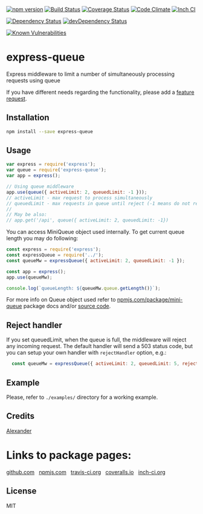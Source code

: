 [![npm version](https://badge.fury.io/js/express-queue.svg)](http://badge.fury.io/js/express-queue)
[![Build Status](https://travis-ci.org/alykoshin/express-queue.svg)](https://travis-ci.org/alykoshin/express-queue)
[![Coverage Status](https://coveralls.io/repos/alykoshin/express-queue/badge.svg?branch=master&service=github)](https://coveralls.io/github/alykoshin/express-queue?branch=master)
[![Code Climate](https://codeclimate.com/github/alykoshin/express-queue/badges/gpa.svg)](https://codeclimate.com/github/alykoshin/express-queue)
[![Inch CI](https://inch-ci.org/github/alykoshin/express-queue.svg?branch=master)](https://inch-ci.org/github/alykoshin/express-queue)

[![Dependency Status](https://david-dm.org/alykoshin/express-queue/status.svg)](https://david-dm.org/alykoshin/express-queue#info=dependencies)
[![devDependency Status](https://david-dm.org/alykoshin/express-queue/dev-status.svg)](https://david-dm.org/alykoshin/express-queue#info=devDependencies)

[![Known Vulnerabilities](https://snyk.io/test/github/alykoshin/express-queue/badge.svg)](https://snyk.io/test/github/alykoshin/express-queue)


# express-queue

Express middleware to limit a number of simultaneously processing  requests using queue


If you have different needs regarding the functionality, please add a [feature request](https://github.com/alykoshin/express-queue/issues).


## Installation

```sh
npm install --save express-queue
```

## Usage

```js
var express = require('express');
var queue = require('express-queue');
var app = express();

// Using queue middleware
app.use(queue({ activeLimit: 2, queuedLimit: -1 }));
// activeLimit - max request to process simultaneously
// queuedLimit - max requests in queue until reject (-1 means do not reject)
//
// May be also:
// app.get('/api', queue({ activeLimit: 2, queuedLimit: -1})
```

You can access MiniQueue object used internally. To get current queue length you may do following:

```js
const express = require('express');
const expressQueue = require('../');
const queueMw = expressQueue({ activeLimit: 2, queuedLimit: -1 });

const app = express();
app.use(queueMw);

console.log(`queueLength: ${queueMw.queue.getLength()}`);
```

For more info on Queue object used refer to [npmjs.com/package/mini-queue](https://www.npmjs.com/package/mini-queue) package docs and/or [source code](https://github.com/alykoshin/mini-queue). 

## Reject handler

If you set queuedLimit, when the queue is full, the middleware will reject any incoming request.
The default handler will send a 503 status code, but you can setup your own handler with `rejectHandler` option, e.g.:

```js
  const queueMw = expressQueue({ activeLimit: 2, queuedLimit: 5, rejectHandler: (req, res) => { res.sendStatus(200); } });
```


## Example

Please, refer to `./examples/` directory for a working example.


## Credits
[Alexander](https://github.com/alykoshin/)


# Links to package pages:

[github.com](https://github.com/alykoshin/express-queue) &nbsp; [npmjs.com](https://www.npmjs.com/package/express-queue) &nbsp; [travis-ci.org](https://travis-ci.org/alykoshin/express-queue) &nbsp; [coveralls.io](https://coveralls.io/github/alykoshin/express-queue) &nbsp; [inch-ci.org](https://inch-ci.org/github/alykoshin/express-queue)


## License

MIT
